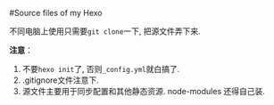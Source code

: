 #Source files of my Hexo

不同电脑上使用只需要`git clone`一下, 把源文件弄下来.

**注意**：

1. 不要`hexo init`了, 否则`_config.yml`就白搞了.
2. .gitignore文件注意下.
3. 源文件主要用于同步配置和其他静态资源. node-modules 还得自己装.
